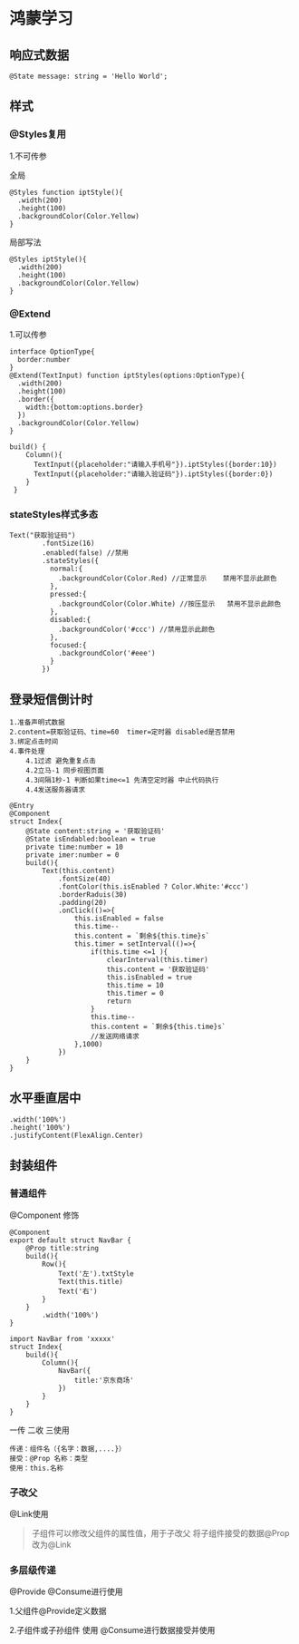 # 鸿蒙学习

## 响应式数据

```
@State message: string = 'Hello World';
```

## 样式

### @Styles复用

1.不可传参

全局

```
@Styles function iptStyle(){
  .width(200)
  .height(100)
  .backgroundColor(Color.Yellow)
}

```

局部写法

```
@Styles iptStyle(){
  .width(200)
  .height(100)
  .backgroundColor(Color.Yellow)
}
```

### @Extend

1.可以传参

```
interface OptionType{
  border:number
}
@Extend(TextInput) function iptStyles(options:OptionType){
  .width(200)
  .height(100)
  .border({
    width:{bottom:options.border}
  })
  .backgroundColor(Color.Yellow)
}
```

```
build() {
    Column(){
      TextInput({placeholder:"请输入手机号"}).iptStyles({border:10})
      TextInput({placeholder:"请输入验证码"}).iptStyles({border:0})
    }
 }
```

### stateStyles样式多态

```
Text("获取验证码")
        .fontSize(16)
        .enabled(false) //禁用
        .stateStyles({
          normal:{ 
            .backgroundColor(Color.Red) //正常显示    禁用不显示此颜色
          },
          pressed:{
            .backgroundColor(Color.White) //按压显示   禁用不显示此颜色
          },
          disabled:{
            .backgroundColor('#ccc') //禁用显示此颜色
          },
          focused:{
            .backgroundColor('#eee') 
          }
        })
```

## 登录短信倒计时

```
1.准备声明式数据
2.content=获取验证码、time=60  timer=定时器 disabled是否禁用
3.绑定点击时间
4.事件处理
	4.1过滤 避免重复点击
	4.2立马-1 同步视图页面
	4.3间隔1秒-1 判断如果time<=1 先清空定时器 中止代码执行
	4.4发送服务器请求
```

```
@Entry
@Component
struct Index{
	@State content:string = '获取验证码'
	@State isEndabled:boolean = true
	private time:number = 10
	private imer:number = 0
	build(){
		Text(this.content)
			.fontSize(40)
			.fontColor(this.isEnabled ? Color.White:'#ccc')
			.borderRaduis(30)
			.padding(20)
			.onClick(()=>{
				this.isEnabled = false
				this.time--
				this.content = `剩余${this.time}s`
				this.timer = setInterval(()=>{
					if(this.time <=1 ){
						clearInterval(this.timer)
						this.content = '获取验证码'
						this.isEnabled = true
						this.time = 10 
						this.timer = 0
						return
					}
					this.time--
					this.content = `剩余${this.time}s`
					//发送网络请求
				},1000)
			})
	}
}
```



## 水平垂直居中

```
.width('100%')
.height('100%')
.justifyContent(FlexAlign.Center)
```



## 封装组件

### 普通组件

@Component 修饰

```
@Component
export default struct NavBar {
	@Prop title:string
	build(){
		Row(){
			Text('左').txtStyle
			Text(this.title)
			Text('右')
		}
	}
		.width('100%')
}
```

```
import NavBar from 'xxxxx'
struct Index{
	build(){
		Column(){
            NavBar({
                title:'京东商场'
            })
		}
	}
}
```

一传 二收 三使用

```
传递：组件名（{名字：数据,....}）
接受：@Prop 名称：类型
使用：this.名称
```

### 子改父

@Link使用

> 子组件可以修改父组件的属性值，用于子改父 将子组件接受的数据@Prop 改为@Link



### 多层级传递

@Provide @Consume进行使用

1.父组件@Provide定义数据

2.子组件或子孙组件 使用 @Consume进行数据接受并使用

